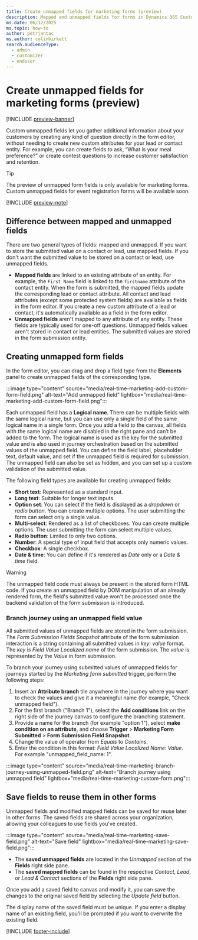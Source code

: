 ```yaml
---
title: Create unmapped fields for marketing forms (preview)
description: Mapped and unmapped fields for forms in Dynamics 365 Customer Insights - Journeys.
ms.date: 06/12/2025
ms.topic: how-to
author: petrjantac
ms.author: colinbirkett
search.audienceType: 
  - admin
  - customizer
  - enduser
---
```


# Create unmapped fields for marketing forms (preview)

[!INCLUDE [preview-banner](~/../shared-content/shared/preview-includes/preview-banner.md)]

Custom unmapped fields let you gather additional information about your customers by creating any kind of question directly in the form editor, without needing to create new custom attributes for your lead or contact entity. For example, you can create fields to ask, “What is your meal preference?” or create contest questions to increase customer satisfaction and retention.

> [!TIP]
> The preview of unmapped form fields is only available for marketing forms. Custom unmapped fields for event registration forms will be available soon.

[!INCLUDE [preview-note](~/../shared-content/shared/preview-includes/preview-note.md)]

## Difference between mapped and unmapped fields

There are two general types of fields: mapped and unmapped. If you want to store the submitted value on a contact or lead, use mapped fields. If you don't want the submitted value to be stored on a contact or lead, use unmapped fields.

- **Mapped fields** are linked to an existing attribute of an entity. For example, the `First Name` field is linked to the `firstname` attribute of the contact entity. When the form is submitted, the mapped fields update the corresponding lead or contact attribute. All contact and lead attributes (except some protected system fields) are available as fields in the form editor. If you create a new custom attribute of a lead or contact, it's automatically available as a field in the form editor.
- **Unmapped fields** aren't mapped to any attribute of any entity. These fields are typically used for one-off questions. Unmapped fields values aren't stored in contact or lead entities. The submitted values are stored in the form submission entity.

## Creating unmapped form fields

In the form editor, you can drag and drop a field type from the **Elements** panel to create unmapped fields of the corresponding type.

:::image type="content" source="media/real-time-marketing-add-custom-form-field.png" alt-text="Add unmapped field" lightbox="media/real-time-marketing-add-custom-form-field.png":::

Each unmapped field has a **Logical name**. There can be multiple fields with the same logical name, but you can use only a single field of the same logical name in a single form. Once you add a field to the canvas, all fields with the same logical name are disabled in the right pane and can’t be added to the form. The logical name is used as the key for the submitted value and is also used in journey orchestration based on the submitted values of the unmapped field. You can define the field label, placeholder text, default value, and set if the unmapped field is required for submission. The unmapped field can also be set as hidden, and you can set up a custom validation of the submitted value.

The following field types are available for creating unmapped fields:

- **Short text**: Represented as a standard input.
- **Long text**: Suitable for longer text inputs.
- **Option set**: You can select if the field is displayed as a *dropdown* or *radio button*. You can create multiple options. The user submitting the form can select only a single value.
- **Multi-select**: Rendered as a list of checkboxes. You can create multiple options. The user submitting the form can select multiple values.
- **Radio button**: Limited to only two options.
- **Number**: A special type of input field that accepts only numeric values.
- **Checkbox**: A single checkbox.
- **Date & time**: You can define if it's rendered as *Date* only or a *Date & time* field.

> [!WARNING]
> The unmapped field code must always be present in the stored form HTML code. If you create an unmapped field by DOM manipulation of an already rendered form, the field's submitted value won't be processed once the backend validation of the form submission is introduced.

### Branch journey using an unmapped field value

All submitted values of unmapped fields are stored in the form submission. The *Form Submission Fields Snapshot* attribute of the form submission interaction is a string containing all submitted values in *key: value* format. The *key* is *Field Value Localized name* of the form submission. The *value* is represented by the *Value* in form submission.

To branch your journey using submitted values of unmapped fields for journeys started by the *Marketing form submitted* trigger, perform the following steps:

1. Insert an **Attribute branch** tile anywhere in the journey where you want to check the values and give it a meaningful name (for example, "Check unmapped field").
1. For the first branch ("Branch 1"), select the **Add conditions** link on the right side of the journey canvas to configure the branching statement.
1. Provide a name for the branch (for example "option 1"), select **make condition on an attribute**, and choose **Trigger** > **Marketing Form Submitted** > **Form Submission Field Snapshot**.
1. Change the value of operator from *Equals* to *Contains*.
1. Enter the condition in this format: *Field Value Localized Name*: *Value*. For example "unmapped_field_name: 1".

:::image type="content" source="media/real-time-marketing-branch-journey-using-unmapped-field.png" alt-text="Branch journey using unmapped field" lightbox="media/real-time-marketing-custom-form.png":::

## Save fields to reuse them in other forms

Unmapped fields and modified mapped fields can be saved for reuse later in other forms. The saved fields are shared across your organization, allowing your colleagues to use fields you've created.

:::image type="content" source="media/real-time-marketing-save-field.png" alt-text="Save field" lightbox="media/real-time-marketing-save-field.png":::

- The **saved unmapped fields** are located in the *Unmapped* section of the **Fields** right side pane.
- The **saved mapped fields** can be found in the respective *Contact*, *Lead*, or *Lead & Contact* sections of the **Fields** right side pane.

Once you add a saved field to canvas and modify it, you can save the changes to the original saved field by selecting the *Update field* button.

The display name of the saved field must be unique. If you enter a display name of an existing field, you'll be prompted if you want to overwrite the existing field.

[!INCLUDE [footer-include](./includes/footer-banner.md)]

